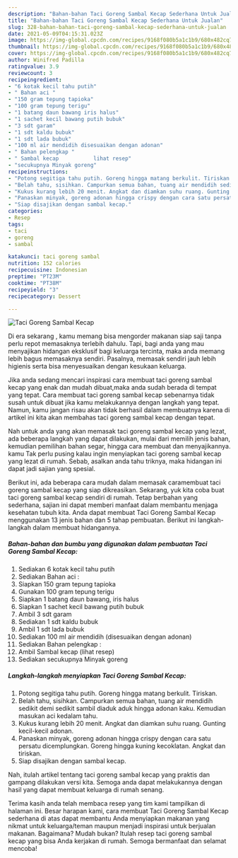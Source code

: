 ```yaml
---
description: "Bahan-bahan Taci Goreng Sambal Kecap Sederhana Untuk Jualan"
title: "Bahan-bahan Taci Goreng Sambal Kecap Sederhana Untuk Jualan"
slug: 328-bahan-bahan-taci-goreng-sambal-kecap-sederhana-untuk-jualan
date: 2021-05-09T04:15:31.023Z
image: https://img-global.cpcdn.com/recipes/9168f080b5a1c1b9/680x482cq70/taci-goreng-sambal-kecap-foto-resep-utama.jpg
thumbnail: https://img-global.cpcdn.com/recipes/9168f080b5a1c1b9/680x482cq70/taci-goreng-sambal-kecap-foto-resep-utama.jpg
cover: https://img-global.cpcdn.com/recipes/9168f080b5a1c1b9/680x482cq70/taci-goreng-sambal-kecap-foto-resep-utama.jpg
author: Winifred Padilla
ratingvalue: 3.9
reviewcount: 3
recipeingredient:
- "6 kotak kecil tahu putih"
- " Bahan aci "
- "150 gram tepung tapioka"
- "100 gram tepung terigu"
- "1 batang daun bawang iris halus"
- "1 sachet kecil bawang putih bubuk"
- "3 sdt garam"
- "1 sdt kaldu bubuk"
- "1 sdt lada bubuk"
- "100 ml air mendidih disesuaikan dengan adonan"
- " Bahan pelengkap "
- " Sambal kecap           lihat resep"
- "secukupnya Minyak goreng"
recipeinstructions:
- "Potong segitiga tahu putih. Goreng hingga matang berkulit. Tiriskan."
- "Belah tahu, sisihkan. Campurkan semua bahan, tuang air mendidih sedikit demi sedikit sambil diaduk aduk hingga adonan kaku. Kemudian masukan aci kedalam tahu."
- "Kukus kurang lebih 20 menit. Angkat dan diamkan suhu ruang. Gunting kecil-kecil adonan."
- "Panaskan minyak, goreng adonan hingga crispy dengan cara satu persatu dicemplungkan. Goreng hingga kuning kecoklatan. Angkat dan tiriskan."
- "Siap disajikan dengan sambal kecap."
categories:
- Resep
tags:
- taci
- goreng
- sambal

katakunci: taci goreng sambal 
nutrition: 152 calories
recipecuisine: Indonesian
preptime: "PT23M"
cooktime: "PT38M"
recipeyield: "3"
recipecategory: Dessert

---
```



![Taci Goreng Sambal Kecap](https://img-global.cpcdn.com/recipes/9168f080b5a1c1b9/680x482cq70/taci-goreng-sambal-kecap-foto-resep-utama.jpg)

Di era  sekarang , kamu memang bisa mengorder makanan siap saji tanpa perlu repot memasaknya terlebih dahulu. Tapi, bagi anda yang mau menyajikan hidangan eksklusif bagi keluarga tercinta, maka anda memang lebih bagus memasaknya sendiri. Pasalnya, memasak sendiri jauh lebih higienis serta bisa menyesuaikan dengan kesukaan keluarga.

Jika anda sedang mencari inspirasi cara membuat taci goreng sambal kecap yang enak dan mudah dibuat,maka anda sudah berada di tempat yang tepat. Cara membuat taci goreng sambal kecap  sebenarnya tidak susah untuk dibuat jika kamu melakukannya dengan langkah yang tepat. Namun, kamu jangan risau akan tidak berhasil dalam membuatnya 
karena di artikel ini kita akan membahas taci goreng sambal kecap dengan tepat.  



Nah untuk anda yang akan memasak taci goreng sambal kecap yang lezat, ada beberapa langkah yang dapat dilakukan, mulai dari memilih jenis bahan, kemudian pemilihan bahan segar, hingga cara membuat dan menyajikannya. kamu Tak perlu pusing kalau ingin menyiapkan taci goreng sambal kecap yang lezat di rumah. Sebab, asalkan anda  tahu triknya, maka hidangan ini dapat jadi sajian yang spesial.

Berikut ini, ada beberapa cara mudah dalam memasak caramembuat taci goreng sambal kecap yang siap dikreasikan. Sekarang, yuk kita coba buat taci goreng sambal kecap sendiri di rumah. Tetap berbahan yang sederhana, sajian ini dapat memberi manfaat dalam membantu menjaga kesehatan tubuh kita. Anda dapat membuat Taci Goreng Sambal Kecap menggunakan 13 jenis bahan dan 5 tahap pembuatan. Berikut ini langkah-langkah dalam membuat hidangannya.

<!--inarticleads1-->

##### Bahan-bahan dan bumbu yang digunakan dalam pembuatan Taci Goreng Sambal Kecap:

1. Sediakan 6 kotak kecil tahu putih
1. Sediakan  Bahan aci :
1. Siapkan 150 gram tepung tapioka
1. Gunakan 100 gram tepung terigu
1. Siapkan 1 batang daun bawang, iris halus
1. Siapkan 1 sachet kecil bawang putih bubuk
1. Ambil 3 sdt garam
1. Sediakan 1 sdt kaldu bubuk
1. Ambil 1 sdt lada bubuk
1. Sediakan 100 ml air mendidih (disesuaikan dengan adonan)
1. Sediakan  Bahan pelengkap :
1. Ambil  Sambal kecap           (lihat resep)
1. Sediakan secukupnya Minyak goreng




<!--inarticleads2-->

##### Langkah-langkah menyiapkan Taci Goreng Sambal Kecap:

1. Potong segitiga tahu putih. Goreng hingga matang berkulit. Tiriskan.
1. Belah tahu, sisihkan. Campurkan semua bahan, tuang air mendidih sedikit demi sedikit sambil diaduk aduk hingga adonan kaku. Kemudian masukan aci kedalam tahu.
1. Kukus kurang lebih 20 menit. Angkat dan diamkan suhu ruang. Gunting kecil-kecil adonan.
1. Panaskan minyak, goreng adonan hingga crispy dengan cara satu persatu dicemplungkan. Goreng hingga kuning kecoklatan. Angkat dan tiriskan.
1. Siap disajikan dengan sambal kecap.




Nah, itulah artikel tentang  taci goreng sambal kecap  yang praktis dan gampang dilakukan versi kita. Semoga anda dapat melakukannya dengan hasil yang dapat membuat keluarga di rumah senang. 

Terima kasih anda telah membaca resep yang tim kami tampilkan di halaman ini. Besar harapan kami, cara membuat  Taci Goreng Sambal Kecap sederhana di atas dapat membantu Anda menyiapkan makanan yang nikmat untuk keluarga/teman maupun menjadi inspirasi untuk berjualan makanan. Bagaimana? Mudah bukan? Itulah resep taci goreng sambal kecap yang bisa Anda kerjakan di rumah. Semoga bermanfaat dan selamat mencoba!

